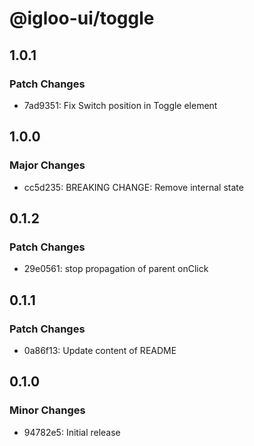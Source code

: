 # @igloo-ui/toggle

## 1.0.1

### Patch Changes

- 7ad9351: Fix Switch position in Toggle element

## 1.0.0

### Major Changes

- cc5d235: BREAKING CHANGE: Remove internal state

## 0.1.2

### Patch Changes

- 29e0561: stop propagation of parent onClick

## 0.1.1

### Patch Changes

- 0a86f13: Update content of README

## 0.1.0

### Minor Changes

- 94782e5: Initial release
